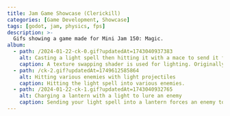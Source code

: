 ```yaml
---
title: Jam Game Showcase (Clerickill)
categories: [Game Development, Showcase]
tags: [godot, jam, physics, fps]
description: >-
  Gifs showing a game made for Mini Jam 150: Magic.
album:
  - path: /2024-01-22-ck-0.gif?updatedAt=1743040937383
    alt: Casting a light spell then hitting it with a mace to send it flying
    caption: A texture swapping shader is used for lighting. Originally the shader used a darker palette swap of the level texture, but through my friends' playtesting, it was decided that complete darkness was better.
  - path: /ck-2.gif?updatedAt=1749612585864
    alt: Hitting various enemies with light projectiles
    caption: Hitting the light spell into various enemies.
  - path: /2024-01-22-ck-1.gif?updatedAt=1743040932765
    alt: Charging a lantern with a light to lure an enemy
    caption: Sending your light spell into a lantern forces an enemy to break into it, allowing you to defeat it during a vulnerable state.
---
```


